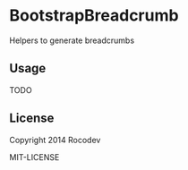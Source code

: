 # BootstrapBreadcrumb

Helpers to generate breadcrumbs


## Usage

TODO


## License

Copyright 2014 Rocodev

MIT-LICENSE

